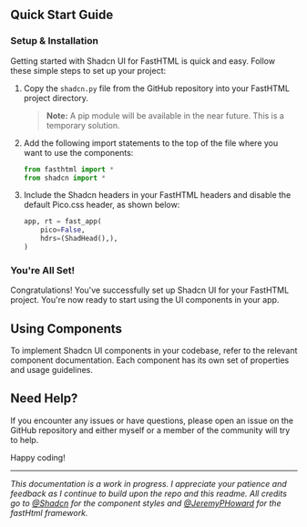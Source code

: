 ## Quick Start Guide

### Setup & Installation

Getting started with Shadcn UI for FastHTML is quick and easy. Follow these simple steps to set up your project:

1. Copy the `shadcn.py` file from the GitHub repository into your FastHTML project directory.

   > **Note:** A pip module will be available in the near future. This is a temporary solution.

2. Add the following import statements to the top of the file where you want to use the components:

   ```python
   from fasthtml import *
   from shadcn import *
   ```

3. Include the Shadcn headers in your FastHTML headers and disable the default Pico.css header, as shown below:

   ```python
   app, rt = fast_app(
       pico=False,
       hdrs=(ShadHead(),),
   )
   ```

### You're All Set!

Congratulations! You've successfully set up Shadcn UI for your FastHTML project. You're now ready to start using the UI components in your app.

## Using Components

To implement Shadcn UI components in your codebase, refer to the relevant component documentation. Each component has its own set of properties and usage guidelines.

## Need Help?

If you encounter any issues or have questions, please open an issue on the GitHub repository and either myself or a member of the community will try to help.

Happy coding!

---

*This documentation is a work in progress. I appreciate your patience and feedback as I continue to build upon the repo and this readme. All credits go to <a href="https://x.com/shadcn" target="blank">@Shadcn</a> for the component styles and <a href="https://x.com/jeremyphoward" target="_blank">@JeremyPHoward</a> for the fastHtml framework.*